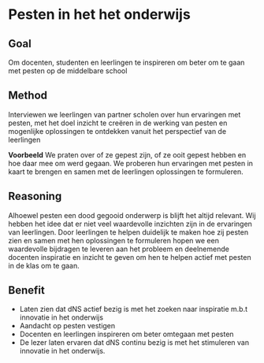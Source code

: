 # Pesten in het het onderwijs

## Goal
Om docenten, studenten en leerlingen te inspireren om beter om te gaan met pesten op de middelbare school

## Method
Interviewen we leerlingen van partner scholen over hun ervaringen met pesten, met het doel inzicht te creëren in de werking van pesten en mogenlijke oplossingen te ontdekken vanuit het perspectief van de leerlingen

**Voorbeeld**
We praten over of ze gepest zijn, of ze ooit gepest hebben en hoe daar mee om werd gegaan. We proberen hun ervaringen met pesten in kaart te brengen en samen met de leerlingen oplossingen te formuleren.

## Reasoning
Alhoewel pesten een dood gegooid onderwerp is blijft het altijd relevant. Wij hebben het idee dat er niet veel waardevolle inzichten zijn in de ervaringen van leerlingen. Door leerlingen te helpen duidelijk te maken hoe zij pesten zien en samen met hen oplossingen te formuleren hopen we een waardevolle bijdragen te leveren aan het probleem en deelnemende docenten inspiratie en inzicht te geven om hen te helpen actief met pesten in de klas om te gaan.

## Benefit
* Laten zien dat dNS actief bezig is met het zoeken naar inspiratie m.b.t innovatie in het onderwijs
* Aandacht op pesten vestigen
* Docenten en leerlingen inspireren om beter omtegaan met pesten
* De lezer laten ervaren dat dNS continu bezig is met het stimuleren van innovatie in het onderwijs.
